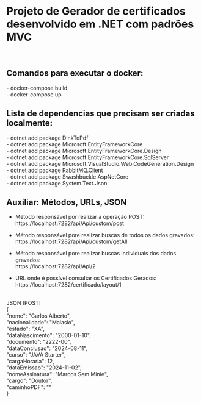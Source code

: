 <h1> Projeto de Gerador de certificados desenvolvido em .NET com padrões MVC </h1>
</br>

<h2>Comandos para executar o docker: </h2>
  - docker-compose build</br>
  - docker-compose up
</br>

<h2>Lista de dependencias que precisam ser criadas localmente:</h2>
  - dotnet add package DinkToPdf</br>
  - dotnet add package Microsoft.EntityFrameworkCore</br>
  - dotnet add package Microsoft.EntityFrameworkCore.Design</br>
  - dotnet add package Microsoft.EntityFrameworkCore.SqlServer</br>
  - dotnet add package Microsoft.VisualStudio.Web.CodeGeneration.Design</br>
  - dotnet add package RabbitMQ.Client</br>
  - dotnet add package Swashbuckle.AspNetCore</br>
  - dotnet add package System.Text.Json

  </br>
<h2>Auxiliar: Métodos, URLs, JSON</h2>

-  Método responsável por realizar a operação POST:   </br>
https://localhost:7282/api/Api/custom/post

-  Método responsável pore realizar buscas de todos os dados gravados:   </br>
https://localhost:7282/api/Api/custom/getAll

-  Método responsável pore realizar buscas individuais dos dados gravados:   </br>
https://localhost:7282/api/Api/2

-  URL onde é possível consultar os Certificados Gerados:   </br>
https://localhost:7282/certificado/layout/1
  </br>
JSON [POST]  </br>
{  </br>
    "nome": "Carlos Alberto",  </br>
    "nacionalidade": "Malasio",  </br>
    "estado": "XA",  </br>
    "dataNascimento": "2000-01-10",  </br>
    "documento": "2222-00",  </br>
    "dataConclusao": "2024-08-11",  </br>
    "curso": "JAVA Starter",  </br>
    "cargaHoraria": 12,  </br>
    "dataEmissao": "2024-11-02",  </br>
    "nomeAssinatura": "Marcos Sem Minie",  </br>
    "cargo": "Doutor",  </br>
    "caminhoPDF": ""  </br>
}
